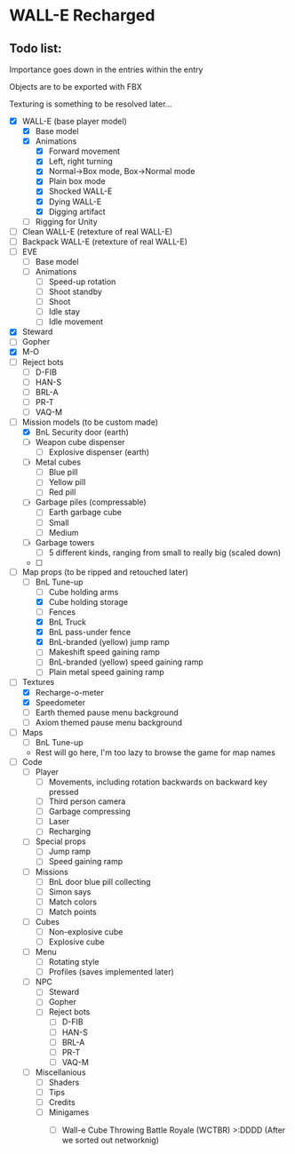 # WALL-E Recharged

## Todo list:

Importance goes down in the entries within the entry 

Objects are to be exported with FBX

Texturing is something to be resolved later...

- [X] WALL-E (base player model)
  - [X] Base model
  - [X] Animations
	- [X] Forward movement
	- [X] Left, right turning 
	- [X] Normal->Box mode, Box->Normal mode
	- [X] Plain box mode
	- [X] Shocked WALL-E
	- [X] Dying WALL-E
	- [X] Digging artifact
  - [ ] Rigging for Unity
- [ ] Clean WALL-E (retexture of real WALL-E)
- [ ] Backpack WALL-E (retexture of real WALL-E)
- [ ] EVE
  - [ ] Base model
  - [ ] Animations 
    - [ ] Speed-up rotation
	- [ ] Shoot standby
	- [ ] Shoot
	- [ ] Idle stay
	- [ ] Idle movement	
- [X] Steward
- [ ] Gopher
- [X] M-O
- [ ] Reject bots
  - [ ] D-FIB
  - [ ] HAN-S
  - [ ] BRL-A
  - [ ] PR-T
  - [ ] VAQ-M
- [ ] Mission models (to be custom made)
  - [X] BnL Security door (earth)
  - [ ] Weapon cube dispenser
    - [ ] Explosive dispenser (earth)
  - [ ] Metal cubes
    - [ ] Blue pill
	- [ ] Yellow pill
	- [ ] Red pill
  - [ ] Garbage piles (compressable)
    - [ ] Earth garbage cube
	- [ ] Small
	- [ ] Medium
  - [ ] Garbage towers
    - [ ] 5 different kinds, ranging from small to really big (scaled down)
  - [ ]
- [ ] Map props (to be ripped and retouched later)
  - [ ] BnL Tune-up
    - [ ] Cube holding arms
	- [X] Cube holding storage
	- [ ] Fences
	- [X] BnL Truck
	- [X] BnL pass-under fence
	- [X] BnL-branded (yellow) jump ramp
	- [ ] Makeshift speed gaining ramp
	- [ ] BnL-branded (yellow) speed gaining ramp
	- [ ] Plain metal speed gaining ramp
- [ ] Textures
  - [X] Recharge-o-meter
  - [X] Speedometer
  - [ ] Earth themed pause menu background
  - [ ] Axiom themed pause menu background
- [ ] Maps
  - [ ] BnL Tune-up
  - Rest will go here, I'm too lazy to browse the game for map names
- [ ] Code
  - [ ] Player
    - [ ] Movements, including rotation backwards on backward key pressed
	- [ ] Third person camera
    - [ ] Garbage compressing
	- [ ] Laser
	- [ ] Recharging
  - [ ] Special props
    - [ ] Jump ramp
    - [ ] Speed gaining ramp
  - [ ] Missions
    - [ ] BnL door blue pill collecting
    - [ ] Simon says
    - [ ] Match colors
	- [ ] Match points
  - [ ] Cubes
    - [ ] Non-explosive cube
	- [ ] Explosive cube 
  - [ ] Menu
    - [ ] Rotating style
    - [ ] Profiles (saves implemented later)
  - [ ] NPC
    - [ ] Steward
	- [ ] Gopher
	- [ ] Reject bots
      - [ ] D-FIB
      - [ ] HAN-S
      - [ ] BRL-A
      - [ ] PR-T
      - [ ] VAQ-M
  - [ ] Miscellanious
    - [ ] Shaders
	- [ ] Tips
	- [ ] Credits
	- [ ] Minigames
	  - [ ] Wall-e Cube Throwing Battle Royale (WCTBR) >:DDDD (After we sorted out networknig)
	
